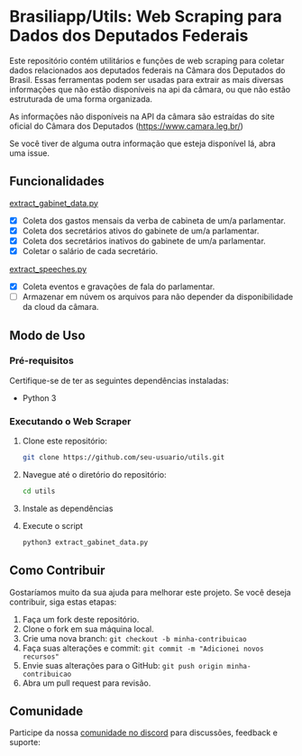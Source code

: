 # Brasiliapp/Utils: Web Scraping para Dados dos Deputados Federais

Este repositório contém utilitários e funções de web scraping para coletar dados relacionados aos deputados federais na Câmara dos Deputados do Brasil. Essas ferramentas podem ser usadas para extrair as mais diversas informações que não estão disponíveis na api da câmara, ou que não estão estruturada de uma forma organizada.

As informações não disponíveis na API da câmara são estraídas do site oficial do Câmara dos Deputados (https://www.camara.leg.br/)

Se você tiver de alguma outra informação que esteja disponível lá, abra uma issue.

## Funcionalidades

[extract_gabinet_data.py](./extract_gabinet_data.py)
- [x] Coleta dos gastos mensais da verba de cabineta de um/a parlamentar.
- [x] Coleta dos secretários ativos do gabinete de um/a parlamentar.
- [x] Coleta dos secretários inativos do gabinete de um/a parlamentar.
- [x] Coletar o salário de cada secretário.

[extract_speeches.py](./extract_speeches.py)
- [x] Coleta eventos e gravações de fala do parlamentar.
- [ ] Armazenar em núvem os arquivos para não depender da disponibilidade da cloud da câmara.

## Modo de Uso

### Pré-requisitos

Certifique-se de ter as seguintes dependências instaladas:

- Python 3

### Executando o Web Scraper

1. Clone este repositório:

   ```bash
   git clone https://github.com/seu-usuario/utils.git

2. Navegue até o diretório do repositório:
   ```bash
   cd utils

3. Instale as dependências

4. Execute o script
   ```bash
   python3 extract_gabinet_data.py

## Como Contribuir

Gostaríamos muito da sua ajuda para melhorar este projeto. Se você deseja contribuir, siga estas etapas:

1. Faça um fork deste repositório.
2. Clone o fork em sua máquina local.
3. Crie uma nova branch: `git checkout -b minha-contribuicao`
4. Faça suas alterações e commit: `git commit -m "Adicionei novos recursos"`
5. Envie suas alterações para o GitHub: `git push origin minha-contribuicao`
6. Abra um pull request para revisão.

## Comunidade

Participe da nossa [comunidade no discord](https://discord.gg/Udb7ZTac9F) para discussões, feedback e suporte:




